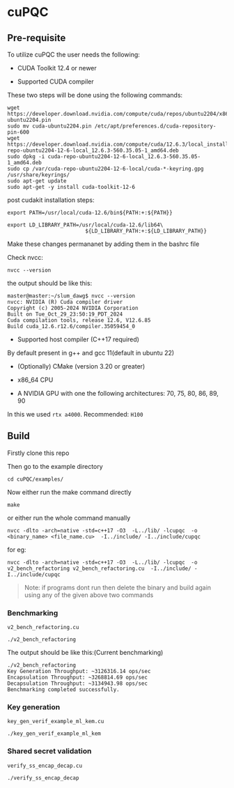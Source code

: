 # cuPQC

## Pre-requisite

To utilize cuPQC the user needs the following:

* CUDA Toolkit 12.4 or newer

* Supported CUDA compiler

These two steps will be done using the following commands:

```shell
wget https://developer.download.nvidia.com/compute/cuda/repos/ubuntu2204/x86_64/cuda-ubuntu2204.pin
sudo mv cuda-ubuntu2204.pin /etc/apt/preferences.d/cuda-repository-pin-600
wget https://developer.download.nvidia.com/compute/cuda/12.6.3/local_installers/cuda-repo-ubuntu2204-12-6-local_12.6.3-560.35.05-1_amd64.deb
sudo dpkg -i cuda-repo-ubuntu2204-12-6-local_12.6.3-560.35.05-1_amd64.deb
sudo cp /var/cuda-repo-ubuntu2204-12-6-local/cuda-*-keyring.gpg /usr/share/keyrings/
sudo apt-get update
sudo apt-get -y install cuda-toolkit-12-6
```

post cudakit installation steps:

```shell
export PATH=/usr/local/cuda-12.6/bin${PATH:+:${PATH}}
```

```shell
export LD_LIBRARY_PATH=/usr/local/cuda-12.6/lib64\
                         ${LD_LIBRARY_PATH:+:${LD_LIBRARY_PATH}}
```

Make these changes permananet by adding them in the bashrc file

Check nvcc:
```shell
nvcc --version
```

the output should be like this:

```shell
master@master:~/slum_dawg$ nvcc --version
nvcc: NVIDIA (R) Cuda compiler driver
Copyright (c) 2005-2024 NVIDIA Corporation
Built on Tue_Oct_29_23:50:19_PDT_2024
Cuda compilation tools, release 12.6, V12.6.85
Build cuda_12.6.r12.6/compiler.35059454_0
```


* Supported host compiler (C++17 required)

By default present in g++ and gcc 11(default in ubuntu 22)


* (Optionally) CMake (version 3.20 or greater)

* x86_64 CPU

* A NVIDIA GPU with one the following architectures: 70, 75, 80, 86, 89, 90

In this we used `rtx a4000`. Recommended: `H100`


## Build

Firstly clone this repo

Then go to the example directory

```shell
cd cuPQC/examples/
```

Now either run the make command directly

```shell
make
```

or either run the whole command manually

```shell
nvcc -dlto -arch=native -std=c++17 -O3  -L../lib/ -lcupqc  -o <binary_name> <file_name.cu>  -I../include/ -I../include/cupqc
```

for eg:
```shell
nvcc -dlto -arch=native -std=c++17 -O3  -L../lib/ -lcupqc  -o v2_bench_refactoring v2_bench_refactoring.cu  -I../include/ -I../include/cupqc
```

> Note: if programs dont run then delete the binary and build again using any of the given above two commands

### Benchmarking

`v2_bench_refactoring.cu`

```shell
./v2_bench_refactoring
```

The output should be like this:(Current benchmarking)

```shell
./v2_bench_refactoring 
Key Generation Throughput: ~3126316.14 ops/sec
Encapsulation Throughput: ~3268814.69 ops/sec
Decapsulation Throughput: ~3134943.98 ops/sec
Benchmarking completed successfully.
```

### Key generation
`key_gen_verif_example_ml_kem.cu`

```shell
./key_gen_verif_example_ml_kem
```

### Shared secret validation
`verify_ss_encap_decap.cu`

```shell
./verify_ss_encap_decap
```
